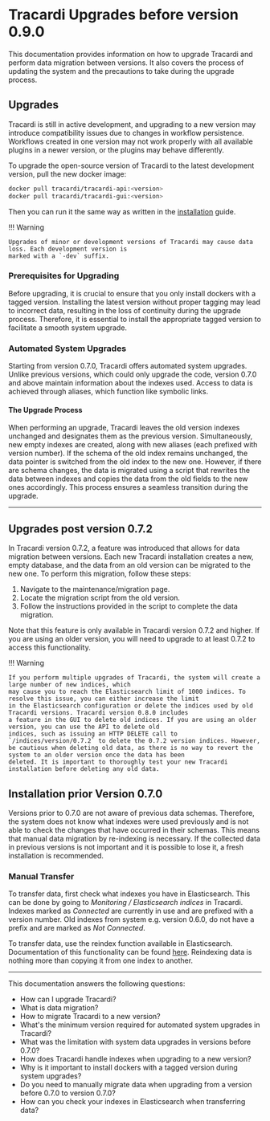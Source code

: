 # Tracardi Upgrades before version 0.9.0

This documentation provides information on how to upgrade Tracardi and perform data migration between versions. It also
covers the process of updating the system and the precautions to take during the upgrade process.

## Upgrades

Tracardi is still in active development, and upgrading to a new version may introduce compatibility issues due to
changes in workflow persistence. Workflows created in one version may not work properly with all available plugins in a
newer version, or the plugins may behave differently.

To upgrade the open-source version of Tracardi to the latest development version, pull the new docker image:

```bash
docker pull tracardi/tracardi-api:<version>
docker pull tracardi/tracardi-gui:<version>
```

Then you can run it the same way as written in the [installation](docker/index.md) guide.

!!! Warning

    Upgrades of minor or development versions of Tracardi may cause data loss. Each development version is
    marked with a `-dev` suffix.

### Prerequisites for Upgrading

Before upgrading, it is crucial to ensure that you only install dockers with a tagged version. Installing the latest
version without proper tagging may lead to incorrect data, resulting in the loss of continuity during the upgrade
process. Therefore, it is essential to install the appropriate tagged version to facilitate a smooth system upgrade.

### Automated System Upgrades

Starting from version 0.7.0, Tracardi offers automated system upgrades. Unlike previous versions, which could only
upgrade the code, version 0.7.0 and above maintain information about the indexes used. Access to data is achieved
through aliases, which function like symbolic links.

#### The Upgrade Process

When performing an upgrade, Tracardi leaves the old version indexes unchanged and designates them as the previous
version. Simultaneously, new empty indexes are created, along with new aliases (each prefixed with version number). If
the schema of the old index remains unchanged, the data pointer is switched from the old index to the new one. However,
if there are schema changes, the data is migrated using a script that rewrites the data between indexes and copies the
data from the old fields to the new ones accordingly. This process ensures a seamless transition during the upgrade.

---

## Upgrades post version 0.7.2

In Tracardi version 0.7.2, a feature was introduced that allows for data migration between versions. Each new Tracardi
installation creates a new, empty database, and the data from an old version can be migrated to the new one. To perform
this migration, follow these steps:

1. Navigate to the maintenance/migration page.
2. Locate the migration script from the old version.
3. Follow the instructions provided in the script to complete the data migration.

Note that this feature is only available in Tracardi version 0.7.2 and higher. If you are using an older version, you
will need to upgrade to at least 0.7.2 to access this functionality.

!!! Warning

    If you perform multiple upgrades of Tracardi, the system will create a large number of new indices, which
    may cause you to reach the Elasticsearch limit of 1000 indices. To resolve this issue, you can either increase the limit
    in the Elasticsearch configuration or delete the indices used by old Tracardi versions. Tracardi version 0.8.0 includes
    a feature in the GUI to delete old indices. If you are using an older version, you can use the API to delete old
    indices, such as issuing an HTTP DELETE call to `/indices/version/0.7.2` to delete the 0.7.2 version indices. However,
    be cautious when deleting old data, as there is no way to revert the system to an older version once the data has been
    deleted. It is important to thoroughly test your new Tracardi installation before deleting any old data.

## Installation prior Version 0.7.0

Versions prior to 0.7.0 are not aware of previous data schemas. Therefore, the system does not know what indexes were
used previously and is not able to check the changes that have occurred in their schemas. This means that manual data
migration by re-indexing is necessary. If the collected data in previous versions is not important and it is possible to
lose it, a fresh installation is recommended.

### Manual Transfer

To transfer data, first check what indexes you have in Elasticsearch. This can be done by going to _Monitoring /
Elasticsearch indices_ in Tracardi. Indexes marked as _Connected_ are currently in use and are prefixed with a version
number. Old indexes from system e.g. version 0.6.0, do not have a prefix and are marked as _Not Connected_.

To transfer data, use the reindex function available in Elasticsearch. Documentation of this functionality can be
found [here](https://www.elastic.co/guide/en/elasticsearch/reference/current/docs-reindex.html). Reindexing data is
nothing more than copying it from one index to another.

---

This documentation answers the following questions:

* How can I upgrade Tracardi?
* What is data migration?
* How to migrate Tracardi to a new version?
* What's the minimum version required for automated system upgrades in Tracardi?
* What was the limitation with system data upgrades in versions before 0.7.0?
* How does Tracardi handle indexes when upgrading to a new version?
* Why is it important to install dockers with a tagged version during system upgrades?
* Do you need to manually migrate data when upgrading from a version before 0.7.0 to version 0.7.0?
* How can you check your indexes in Elasticsearch when transferring data?
